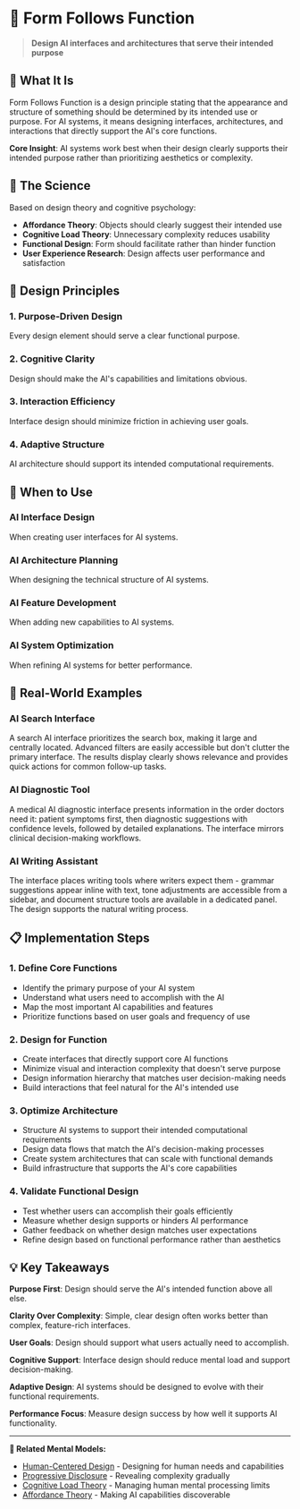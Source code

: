 # 📐 Form Follows Function

> **Design AI interfaces and architectures that serve their intended purpose**

## 🎯 **What It Is**

Form Follows Function is a design principle stating that the appearance and structure of something should be determined by its intended use or purpose. For AI systems, it means designing interfaces, architectures, and interactions that directly support the AI's core functions.

**Core Insight**: AI systems work best when their design clearly supports their intended purpose rather than prioritizing aesthetics or complexity.

## 🧠 **The Science**

Based on design theory and cognitive psychology:

- **Affordance Theory**: Objects should clearly suggest their intended use
- **Cognitive Load Theory**: Unnecessary complexity reduces usability
- **Functional Design**: Form should facilitate rather than hinder function
- **User Experience Research**: Design affects user performance and satisfaction

## 🔧 **Design Principles**

### **1. Purpose-Driven Design**
Every design element should serve a clear functional purpose.

### **2. Cognitive Clarity**
Design should make the AI's capabilities and limitations obvious.

### **3. Interaction Efficiency**
Interface design should minimize friction in achieving user goals.

### **4. Adaptive Structure**
AI architecture should support its intended computational requirements.

## 🎯 **When to Use**

### **AI Interface Design**
When creating user interfaces for AI systems.

### **AI Architecture Planning**
When designing the technical structure of AI systems.

### **AI Feature Development**
When adding new capabilities to AI systems.

### **AI System Optimization**
When refining AI systems for better performance.

## 🚀 **Real-World Examples**

### **AI Search Interface**
A search AI interface prioritizes the search box, making it large and centrally located. Advanced filters are easily accessible but don't clutter the primary interface. The results display clearly shows relevance and provides quick actions for common follow-up tasks.

### **AI Diagnostic Tool**
A medical AI diagnostic interface presents information in the order doctors need it: patient symptoms first, then diagnostic suggestions with confidence levels, followed by detailed explanations. The interface mirrors clinical decision-making workflows.

### **AI Writing Assistant**
The interface places writing tools where writers expect them - grammar suggestions appear inline with text, tone adjustments are accessible from a sidebar, and document structure tools are available in a dedicated panel. The design supports the natural writing process.

## 📋 **Implementation Steps**

### **1. Define Core Functions**
- Identify the primary purpose of your AI system
- Understand what users need to accomplish with the AI
- Map the most important AI capabilities and features
- Prioritize functions based on user goals and frequency of use

### **2. Design for Function**
- Create interfaces that directly support core AI functions
- Minimize visual and interaction complexity that doesn't serve purpose
- Design information hierarchy that matches user decision-making needs
- Build interactions that feel natural for the AI's intended use

### **3. Optimize Architecture**
- Structure AI systems to support their intended computational requirements
- Design data flows that match the AI's decision-making processes
- Create system architectures that can scale with functional demands
- Build infrastructure that supports the AI's core capabilities

### **4. Validate Functional Design**
- Test whether users can accomplish their goals efficiently
- Measure whether design supports or hinders AI performance
- Gather feedback on whether design matches user expectations
- Refine design based on functional performance rather than aesthetics

## 💡 **Key Takeaways**

**Purpose First**: Design should serve the AI's intended function above all else.

**Clarity Over Complexity**: Simple, clear design often works better than complex, feature-rich interfaces.

**User Goals**: Design should support what users actually need to accomplish.

**Cognitive Support**: Interface design should reduce mental load and support decision-making.

**Adaptive Design**: AI systems should be designed to evolve with their functional requirements.

**Performance Focus**: Measure design success by how well it supports AI functionality.

---

**🔗 Related Mental Models:**
- [Human-Centered Design](./human-centered-design.md) - Designing for human needs and capabilities
- [Progressive Disclosure](./progressive-disclosure.md) - Revealing complexity gradually
- [Cognitive Load Theory](./cognitive-load-theory.md) - Managing human mental processing limits
- [Affordance Theory](./affordance-theory.md) - Making AI capabilities discoverable